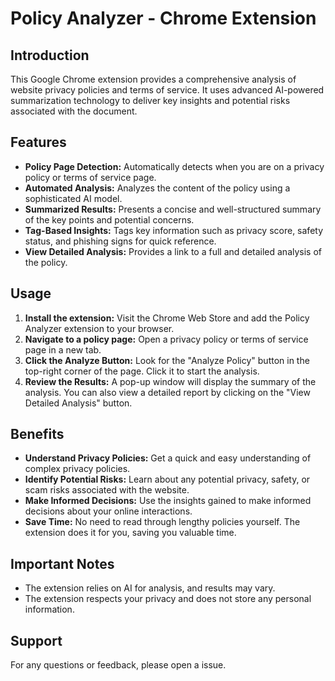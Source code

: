 # Policy Analyzer - Chrome Extension

## Introduction

This Google Chrome extension provides a comprehensive analysis of website privacy policies and terms of service. It uses advanced AI-powered summarization technology to deliver key insights and potential risks associated with the document.

## Features

- **Policy Page Detection:** Automatically detects when you are on a privacy policy or terms of service page.
- **Automated Analysis:** Analyzes the content of the policy using a sophisticated AI model.
- **Summarized Results:** Presents a concise and well-structured summary of the key points and potential concerns.
- **Tag-Based Insights:** Tags key information such as privacy score, safety status, and phishing signs for quick reference.
- **View Detailed Analysis:** Provides a link to a full and detailed analysis of the policy.

## Usage

1. **Install the extension:** Visit the Chrome Web Store and add the Policy Analyzer extension to your browser.
2. **Navigate to a policy page:** Open a privacy policy or terms of service page in a new tab.
3. **Click the Analyze Button:** Look for the "Analyze Policy" button in the top-right corner of the page. Click it to start the analysis.
4. **Review the Results:** A pop-up window will display the summary of the analysis. You can also view a detailed report by clicking on the "View Detailed Analysis" button.

## Benefits

- **Understand Privacy Policies:** Get a quick and easy understanding of complex privacy policies.
- **Identify Potential Risks:** Learn about any potential privacy, safety, or scam risks associated with the website.
- **Make Informed Decisions:** Use the insights gained to make informed decisions about your online interactions.
- **Save Time:** No need to read through lengthy policies yourself. The extension does it for you, saving you valuable time.

## Important Notes

- The extension relies on AI for analysis, and results may vary.
- The extension respects your privacy and does not store any personal information.

## Support

For any questions or feedback, please open a issue.
